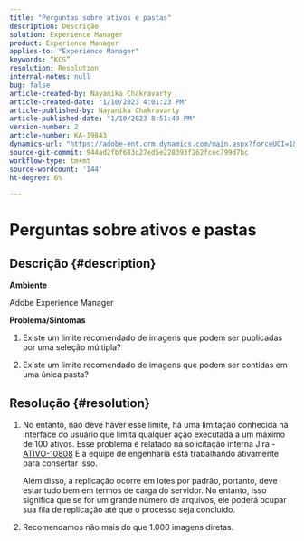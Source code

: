 ```yaml
---
title: "Perguntas sobre ativos e pastas"
description: Descrição
solution: Experience Manager
product: Experience Manager
applies-to: "Experience Manager"
keywords: “KCS”
resolution: Resolution
internal-notes: null
bug: false
article-created-by: Nayanika Chakravarty
article-created-date: "1/10/2023 4:01:23 PM"
article-published-by: Nayanika Chakravarty
article-published-date: "1/10/2023 8:51:49 PM"
version-number: 2
article-number: KA-19843
dynamics-url: "https://adobe-ent.crm.dynamics.com/main.aspx?forceUCI=1&pagetype=entityrecord&etn=knowledgearticle&id=ea08d305-0091-ed11-aad1-6045bd0063aa"
source-git-commit: 944ad2fbf683c27ed5e228393f262fcec799d7bc
workflow-type: tm+mt
source-wordcount: '144'
ht-degree: 6%

---
```


# Perguntas sobre ativos e pastas

## Descrição {#description}


<b>Ambiente</b>

Adobe Experience Manager

<b>Problema/Sintomas</b>

1. Existe um limite recomendado de imagens que podem ser publicadas por uma seleção múltipla?

2. Existe um limite recomendado de imagens que podem ser contidas em uma única pasta?


## Resolução {#resolution}


1. No entanto, não deve haver esse limite, há uma limitação conhecida na interface do usuário que limita qualquer ação executada a um máximo de 100 ativos. Esse problema é relatado na solicitação interna Jira - [ATIVO-10808](https://jira.corp.adobe.com/browse/ASSETS-10808) E a equipe de engenharia está trabalhando ativamente para consertar isso.



   Além disso, a replicação ocorre em lotes por padrão, portanto, deve estar tudo bem em termos de carga do servidor. No entanto, isso significa que se for um grande número de arquivos, ele poderá ocupar sua fila de replicação até que o processo seja concluído.


2. Recomendamos não mais do que 1.000 imagens diretas.

